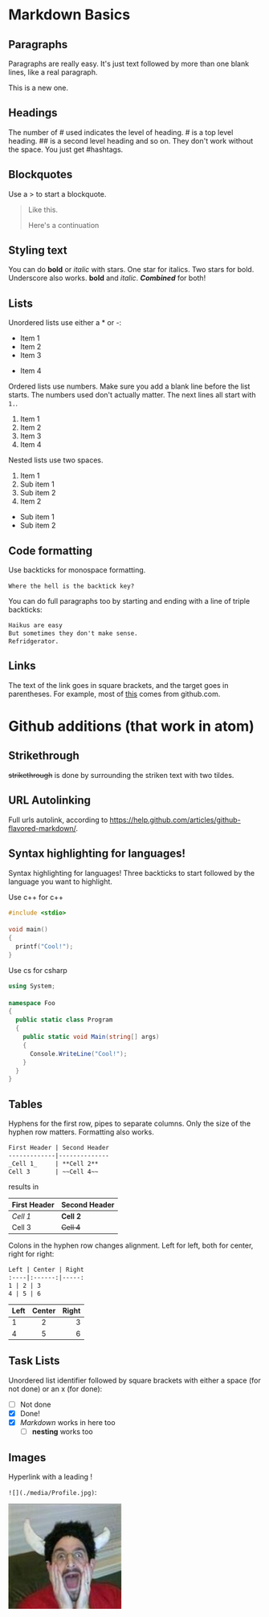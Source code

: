 # Markdown Basics

## Paragraphs
Paragraphs are really easy.  It's just text followed by more than one blank lines, like a real paragraph.

This is a new one.

## Headings
The number of # used indicates the level of heading.  # is a top level heading.  ## is a second level heading and so on.  They don't work without the space.  You just get #hashtags.

## Blockquotes
Use a > to start a blockquote.
> Like this.
>
> Here's a continuation

## Styling text
You can do **bold** or *italic* with stars.  One star for italics.  Two stars for bold.
Underscore also works.  __bold__ and _italic_.  _**Combined**_ for both!

## Lists
Unordered lists use either a * or -:

* Item 1
* Item 2
* Item 3
- Item 4

Ordered lists use numbers.  Make sure you add a blank line before the list starts.  The numbers used don't actually matter.  The next lines all start with `1.`.

1. Item 1
1. Item 2
1. Item 3
1. Item 4

Nested lists use two spaces.

1. Item 1
  2.  Sub item 1
  2.  Sub item 2
1. Item 2
  * Sub item 1
  * Sub item 2

## Code formatting
Use backticks for monospace formatting.

`Where the hell is the backtick key?`

You can do full paragraphs too by starting and ending with a line of triple backticks:
```
Haikus are easy
But sometimes they don't make sense.
Refridgerator.
```

## Links
The text of the link goes in square brackets, and the target goes in parentheses.  For example, most of [this](https://help.github.com/articles/markdown-basics/) comes from github.com.

# Github additions (that work in atom)

## Strikethrough
~~strikethrough~~ is done by surrounding the striken text with two tildes.

## URL Autolinking
Full urls autolink, according to https://help.github.com/articles/github-flavored-markdown/.

## Syntax highlighting for languages!
Syntax highlighting for languages!  Three backticks to start followed by the language you want to highlight.

Use c++ for c++
```c++
#include <stdio>

void main()
{
  printf("Cool!");
}
```

Use cs for csharp
```cs
using System;

namespace Foo
{
  public static class Program
  {
    public static void Main(string[] args)
    {
      Console.WriteLine("Cool!");
    }
  }
}
```

## Tables
Hyphens for the first row, pipes to separate columns.  Only the size of the hyphen row matters.  Formatting also works.

```
First Header | Second Header
-------------|--------------
_Cell 1_     | **Cell 2**
Cell 3       | ~~Cell 4~~
```

results in

First Header | Second Header
-------------|--------------
_Cell 1_     | **Cell 2**
Cell 3       | ~~Cell 4~~

Colons in the hyphen row changes alignment.  Left for left, both for center, right for right:

```
Left | Center | Right
:----|:------:|-----:
1 | 2 | 3
4 | 5 | 6
```

Left | Center | Right
:----|:------:|-----:
1 | 2 | 3
4 | 5 | 6

## Task Lists
Unordered list identifier followed by square brackets with either a space (for not done) or an x (for done):

- [ ] Not done
- [x] Done!
- [x] _Markdown_ works in here too
  - [ ] **nesting** works too

## Images
Hyperlink with a leading !

`![](./media/Profile.jpg)`:

![](./media/Profile.jpg)
